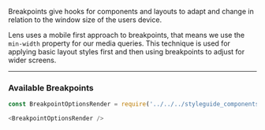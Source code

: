 Breakpoints give hooks for components and layouts to adapt and change in relation to the window size of the users device.

Lens uses a mobile first approach to breakpoints, that means we use the `min-width` property for our media queries. This technique is used for applying basic layout styles first and then using breakpoints to adjust for wider screens.

***

### Available Breakpoints


```js noeditor
const BreakpointOptionsRender = require('../../../styleguide_components/BreakpointTable').BreakpointOptionsRender;

<BreakpointOptionsRender />
```


